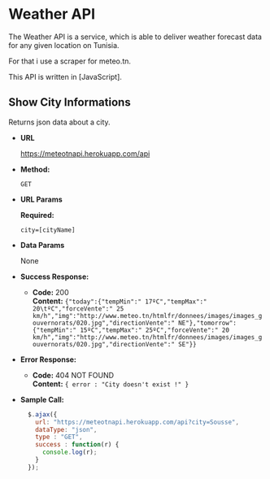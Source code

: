 Weather API
=============================

The Weather API is a service, which is able to deliver weather forecast data for any given location on Tunisia.

For that i use a scraper for meteo.tn.

This API is written in [JavaScript].



**Show City Informations**
----
  Returns json data about a city.

* **URL**

    https://meteotnapi.herokuapp.com/api

* **Method:**

  `GET`
  
*  **URL Params**

   **Required:**
 
   `city=[cityName]`

* **Data Params**

  None

* **Success Response:**

  * **Code:** 200 <br />
    **Content:** `{"today":{"tempMin":" 17ºC","tempMax":" 20\tºC","forceVente":" 25 km/h","img":"http://www.meteo.tn/htmlfr/donnees/images/images_gouvernorats/020.jpg","directionVente":" NE"},"tomorrow":{"tempMin":" 15ºC","tempMax":" 25ºC","forceVente":" 20 km/h","img":"http://www.meteo.tn/htmlfr/donnees/images/images_gouvernorats/020.jpg","directionVente":" SE"}}`
 
* **Error Response:**

  * **Code:** 404 NOT FOUND <br />
    **Content:** `{ error : "City doesn't exist !" }`

* **Sample Call:**

  ```javascript
    $.ajax({
      url: "https://meteotnapi.herokuapp.com/api?city=Sousse",
      dataType: "json",
      type : "GET",
      success : function(r) {
        console.log(r);
      }
    });
  ```
